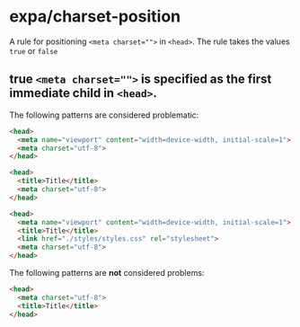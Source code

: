 # expa/charset-position

A rule for positioning `<meta charset="">` in `<head>`. The rule takes the values `true` or `false`

## true `<meta charset="">` is specified as the first immediate child in `<head>`.

The following patterns are considered problematic:
```html
<head>
  <meta name="viewport" content="width=device-width, initial-scale=1">
  <meta charset="utf-8">
</head>

<head>
  <title>Title</title>
  <meta charset="utf-8">
</head>

<head>
  <meta name="viewport" content="width=device-width, initial-scale=1">
  <title>Title</title>
  <link href="./styles/styles.css" rel="stylesheet">
  <meta charset="utf-8">
</head>
```

The following patterns are **not** considered problems:
```html
<head>
  <meta charset="utf-8">
  <title>Title</title>
</head>
```

